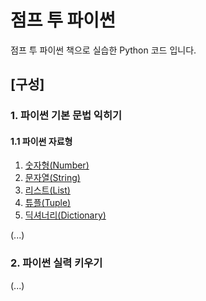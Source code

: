 # 점프 투 파이썬
점프 투 파이썬 책으로 실습한 Python 코드 입니다.

## [구성]
### 1. 파이썬 기본 문법 익히기
#### 1.1 파이썬 자료형
1. [숫자형(Number)](./Number.py)
2. [문자열(String)](./String.py)
3. [리스트(List)](./List.py)
4. [튜플(Tuple)](./Tuple.py)
5. [딕셔너리(Dictionary)](./Dictionary.py)

(...)

### 2. 파이썬 실력 키우기

(...)